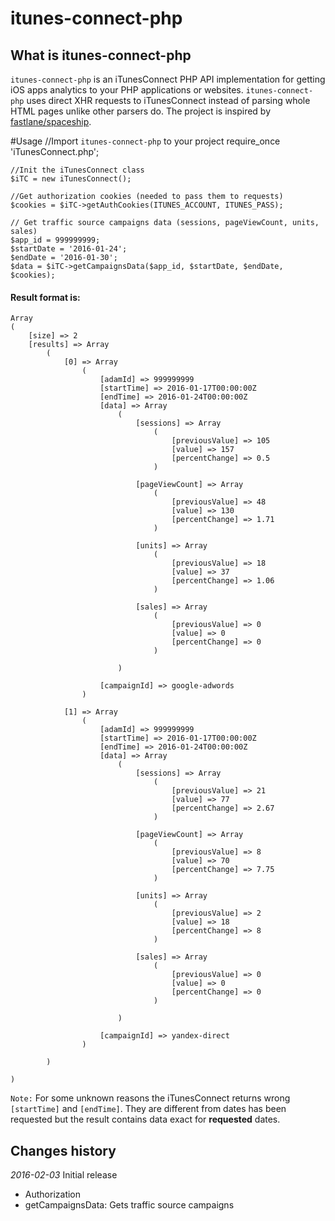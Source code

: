 # itunes-connect-php
## What is itunes-connect-php
`itunes-connect-php` is an iTunesConnect PHP API implementation for getting iOS apps analytics to your PHP applications or websites. `itunes-connect-php` uses direct XHR requests to iTunesConnect instead of parsing whole HTML pages unlike other parsers do.
The project is inspired by [fastlane/spaceship](https://github.com/fastlane/spaceship).

#Usage
    //Import `itunes-connect-php` to your project
    require_once 'iTunesConnect.php';

    //Init the iTunesConnect class
    $iTC = new iTunesConnect();

    //Get authorization cookies (needed to pass them to requests)
    $cookies = $iTC->getAuthCookies(ITUNES_ACCOUNT, ITUNES_PASS);

    // Get traffic source campaigns data (sessions, pageViewCount, units, sales)
    $app_id = 999999999;
    $startDate = '2016-01-24';
    $endDate = '2016-01-30';
    $data = $iTC->getCampaignsData($app_id, $startDate, $endDate, $cookies);

#### Result format is:
    Array
    (
        [size] => 2
        [results] => Array
            (
                [0] => Array
                    (
                        [adamId] => 999999999
                        [startTime] => 2016-01-17T00:00:00Z
                        [endTime] => 2016-01-24T00:00:00Z
                        [data] => Array
                            (
                                [sessions] => Array
                                    (
                                        [previousValue] => 105
                                        [value] => 157
                                        [percentChange] => 0.5
                                    )

                                [pageViewCount] => Array
                                    (
                                        [previousValue] => 48
                                        [value] => 130
                                        [percentChange] => 1.71
                                    )

                                [units] => Array
                                    (
                                        [previousValue] => 18
                                        [value] => 37
                                        [percentChange] => 1.06
                                    )

                                [sales] => Array
                                    (
                                        [previousValue] => 0
                                        [value] => 0
                                        [percentChange] => 0
                                    )

                            )

                        [campaignId] => google-adwords
                    )

                [1] => Array
                    (
                        [adamId] => 999999999
                        [startTime] => 2016-01-17T00:00:00Z
                        [endTime] => 2016-01-24T00:00:00Z
                        [data] => Array
                            (
                                [sessions] => Array
                                    (
                                        [previousValue] => 21
                                        [value] => 77
                                        [percentChange] => 2.67
                                    )

                                [pageViewCount] => Array
                                    (
                                        [previousValue] => 8
                                        [value] => 70
                                        [percentChange] => 7.75
                                    )

                                [units] => Array
                                    (
                                        [previousValue] => 2
                                        [value] => 18
                                        [percentChange] => 8
                                    )

                                [sales] => Array
                                    (
                                        [previousValue] => 0
                                        [value] => 0
                                        [percentChange] => 0
                                    )

                            )

                        [campaignId] => yandex-direct
                    )

            )

    )

`Note:` For some unknown reasons the iTunesConnect returns wrong `[startTime]` and `[endTime]`. They are different from dates has been requested but the result contains data exact for **requested** dates.

## Changes history
*2016-02-03*
Initial release
+ Authorization
+ getCampaignsData: Gets traffic source campaigns
